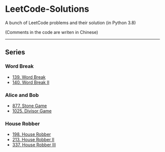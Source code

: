 # LeetCode-Solutions

A bunch of LeetCode problems and their solution (in Python 3.8)

(Comments in the code are writen in Chinese)

---

## Series

### Word Break

* [139. Word Break](Problems/139.%20Word%20Break.py)
* [140. Word Break II](Problems/140.%20Word%20Break%20II.py)

### Alice and Bob

* [877. Stone Game](Problems/877.%20Stone%20Game.py)
* [1025. Divisor Game](Problems/1025.%20Divisor%20Game.py)

### House Robber

* [198. House Robber](Problems/198.%20House%20Robber.py)
* [213. House Robber II](Problems/213.%20House%20Robber%20II.py)
* [337. House Robber III](Problems/337.%20House%20Robber%20III.py)
